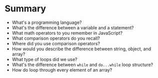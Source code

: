 # Summary

* What's a programming language?
* What's the difference between a variable and a statement?
* What math operators to you remember in JavaScript?
* What comparison operators do you recall?
* Where did you use comparison operators?
* How would you describe the difference between string, object, and array?
* What type of loops did we use?
* What's the difference between `while` and `do...while` loop structure?
* How do loop through every element of an array?

